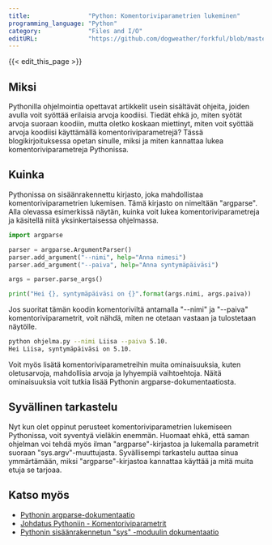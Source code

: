 ```yaml
---
title:                "Python: Komentoriviparametrien lukeminen"
programming_language: "Python"
category:             "Files and I/O"
editURL:              "https://github.com/dogweather/forkful/blob/master/content/fi/python/reading-command-line-arguments.md"
---
```


{{< edit_this_page >}}

## Miksi
Pythonilla ohjelmointia opettavat artikkelit usein sisältävät ohjeita, joiden avulla voit syöttää erilaisia arvoja koodiisi. Tiedät ehkä jo, miten syötät arvoja suoraan koodiin, mutta oletko koskaan miettinyt, miten voit syöttää arvoja koodiisi käyttämällä komentoriviparametrejä? Tässä blogikirjoituksessa opetan sinulle, miksi ja miten kannattaa lukea komentoriviparametreja Pythonissa.

## Kuinka
Pythonissa on sisäänrakennettu kirjasto, joka mahdollistaa komentoriviparametrien lukemisen. Tämä kirjasto on nimeltään "argparse". Alla olevassa esimerkissä näytän, kuinka voit lukea komentoriviparametreja ja käsitellä niitä yksinkertaisessa ohjelmassa.

```Python
import argparse

parser = argparse.ArgumentParser()
parser.add_argument("--nimi", help="Anna nimesi")
parser.add_argument("--paiva", help="Anna syntymäpäiväsi")

args = parser.parse_args()

print("Hei {}, syntymäpäiväsi on {}".format(args.nimi, args.paiva))
```

Jos suoritat tämän koodin komentoriviltä antamalla "--nimi" ja "--paiva" komentoriviparametrit, voit nähdä, miten ne otetaan vastaan ja tulostetaan näytölle.

```sh
python ohjelma.py --nimi Liisa --paiva 5.10.
Hei Liisa, syntymäpäiväsi on 5.10.
```

Voit myös lisätä komentoriviparametreihin muita ominaisuuksia, kuten oletusarvoja, mahdollisia arvoja ja lyhyempiä vaihtoehtoja. Näitä ominaisuuksia voit tutkia lisää Pythonin argparse-dokumentaatiosta.

## Syvällinen tarkastelu
Nyt kun olet oppinut perusteet komentoriviparametrien lukemiseen Pythonissa, voit syventyä vieläkin enemmän. Huomaat ehkä, että saman ohjelman voi tehdä myös ilman "argparse"-kirjastoa ja lukemalla parametrit suoraan "sys.argv"-muuttujasta. Syvällisempi tarkastelu auttaa sinua ymmärtämään, miksi "argparse"-kirjastoa kannattaa käyttää ja mitä muita etuja se tarjoaa.

## Katso myös
- [Pythonin argparse-dokumentaatio](https://docs.python.org/3/library/argparse.html)
- [Johdatus Pythoniin - Komentoriviparametrit](https://www.learnpython.org/en/Command_Line_Arguments)
- [Pythonin sisäänrakennetun "sys" -moduulin dokumentaatio](https://docs.python.org/3/library/sys.html)